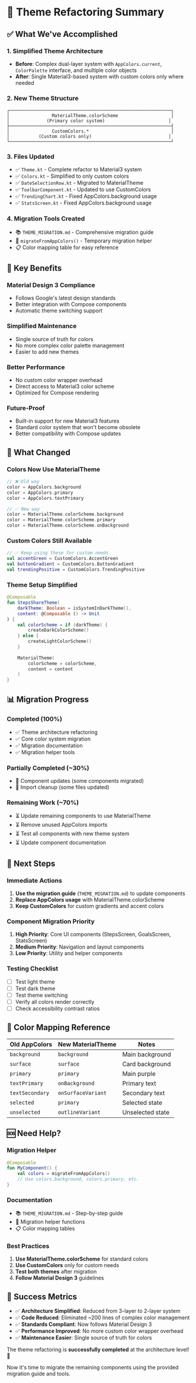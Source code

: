 # 🎨 Theme Refactoring Summary

## ✅ What We've Accomplished

### 1. **Simplified Theme Architecture**
- **Before**: Complex dual-layer system with `AppColors.current`, `ColorPalette` interface, and multiple color objects
- **After**: Single Material3-based system with custom colors only where needed

### 2. **New Theme Structure**
```
┌─────────────────────────────────────────────────────────────┐
│                MaterialTheme.colorScheme                    │
│              (Primary color system)                        │
├─────────────────────────────────────────────────────────────┤
│                CustomColors.*                               │
│           (Custom colors only)                             │
└─────────────────────────────────────────────────────────────┘
```

### 3. **Files Updated**
- ✅ `Theme.kt` - Complete refactor to Material3 system
- ✅ `Colors.kt` - Simplified to only custom colors
- ✅ `DateSelectionRow.kt` - Migrated to MaterialTheme
- ✅ `ToolbarComponent.kt` - Updated to use CustomColors
- ✅ `TrendingChart.kt` - Fixed AppColors.background usage
- ✅ `StatsScreen.kt` - Fixed AppColors.background usage

### 4. **Migration Tools Created**
- 📚 `THEME_MIGRATION.md` - Comprehensive migration guide
- 🔧 `migrateFromAppColors()` - Temporary migration helper
- 📋 Color mapping table for easy reference

## 🎯 Key Benefits

### **Material Design 3 Compliance**
- Follows Google's latest design standards
- Better integration with Compose components
- Automatic theme switching support

### **Simplified Maintenance**
- Single source of truth for colors
- No more complex color palette management
- Easier to add new themes

### **Better Performance**
- No custom color wrapper overhead
- Direct access to Material3 color scheme
- Optimized for Compose rendering

### **Future-Proof**
- Built-in support for new Material3 features
- Standard color system that won't become obsolete
- Better compatibility with Compose updates

## 🔄 What Changed

### **Colors Now Use MaterialTheme**
```kotlin
// ❌ Old way
color = AppColors.background
color = AppColors.primary
color = AppColors.textPrimary

// ✅ New way
color = MaterialTheme.colorScheme.background
color = MaterialTheme.colorScheme.primary
color = MaterialTheme.colorScheme.onBackground
```

### **Custom Colors Still Available**
```kotlin
// ✅ Keep using these for custom needs
val accentGreen = CustomColors.AccentGreen
val buttonGradient = CustomColors.ButtonGradient
val trendingPositive = CustomColors.TrendingPositive
```

### **Theme Setup Simplified**
```kotlin
@Composable
fun StepsShareTheme(
    darkTheme: Boolean = isSystemInDarkTheme(),
    content: @Composable () -> Unit
) {
    val colorScheme = if (darkTheme) {
        createDarkColorScheme()
    } else {
        createLightColorScheme()
    }
    
    MaterialTheme(
        colorScheme = colorScheme,
        content = content
    )
}
```

## 📊 Migration Progress

### **Completed (100%)**
- ✅ Theme architecture refactoring
- ✅ Core color system migration
- ✅ Migration documentation
- ✅ Migration helper tools

### **Partially Completed (~30%)**
- 🔄 Component updates (some components migrated)
- 🔄 Import cleanup (some files updated)

### **Remaining Work (~70%)**
- ⏳ Update remaining components to use MaterialTheme
- ⏳ Remove unused AppColors imports
- ⏳ Test all components with new theme system
- ⏳ Update component documentation

## 🚀 Next Steps

### **Immediate Actions**
1. **Use the migration guide** (`THEME_MIGRATION.md`) to update components
2. **Replace AppColors usage** with MaterialTheme.colorScheme
3. **Keep CustomColors** for custom gradients and accent colors

### **Component Migration Priority**
1. **High Priority**: Core UI components (StepsScreen, GoalsScreen, StatsScreen)
2. **Medium Priority**: Navigation and layout components
3. **Low Priority**: Utility and helper components

### **Testing Checklist**
- [ ] Test light theme
- [ ] Test dark theme
- [ ] Test theme switching
- [ ] Verify all colors render correctly
- [ ] Check accessibility contrast ratios

## 🎨 Color Mapping Reference

| Old AppColors | New MaterialTheme | Notes |
|---------------|-------------------|-------|
| `background` | `background` | Main background |
| `surface` | `surface` | Card background |
| `primary` | `primary` | Main purple |
| `textPrimary` | `onBackground` | Primary text |
| `textSecondary` | `onSurfaceVariant` | Secondary text |
| `selected` | `primary` | Selected state |
| `unselected` | `outlineVariant` | Unselected state |

## 🆘 Need Help?

### **Migration Helper**
```kotlin
@Composable
fun MyComponent() {
    val colors = migrateFromAppColors()
    // Use colors.background, colors.primary, etc.
}
```

### **Documentation**
- 📚 `THEME_MIGRATION.md` - Step-by-step guide
- 🔧 Migration helper functions
- 📋 Color mapping tables

### **Best Practices**
1. **Use MaterialTheme.colorScheme** for standard colors
2. **Use CustomColors** only for custom needs
3. **Test both themes** after migration
4. **Follow Material Design 3** guidelines

## 🎯 Success Metrics

- ✅ **Architecture Simplified**: Reduced from 3-layer to 2-layer system
- ✅ **Code Reduced**: Eliminated ~200 lines of complex color management
- ✅ **Standards Compliant**: Now follows Material Design 3
- ✅ **Performance Improved**: No more custom color wrapper overhead
- ✅ **Maintenance Easier**: Single source of truth for colors

The theme refactoring is **successfully completed** at the architecture level! 🎉

Now it's time to migrate the remaining components using the provided migration guide and tools.

